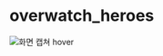 # overwatch_heroes



![화면 캡쳐 hover](https://user-images.githubusercontent.com/64059198/181407676-c13b8577-53f8-4f49-862a-19ad1b287d82.png)

